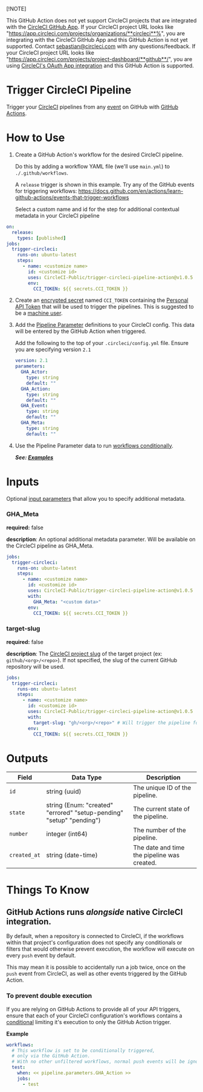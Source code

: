 [!NOTE]  

This GitHub Action does not yet support CircleCI projects that are integrated with the [CircleCI GitHub App](https://circleci.com/docs/github-apps-integration/).  If your CircleCI project URL looks like "https://app.circleci.com/projects/organizations/**circleci**%", you are integrating with the CircleCI GitHub App and this GitHub Action is not yet supported.  Contact sebastian@circleci.com with any questions/feedback.  If your CircleCI project URL looks like "https://app.circleci.com/projects/project-dashboard/**github**/", you are using [CircleCI's OAuth App integration](https://circleci.com/docs/github-integration/) and this GitHub Action is supported.

# Trigger CircleCI Pipeline

Trigger your [CircleCI](https://circleci.com/) pipelines from any [event](https://docs.github.com/en/actions/learn-github-actions/events-that-trigger-workflows) on GitHub with [GitHub Actions](https://github.com/features/actions).

# How to Use

1. Create a GitHub Action's workflow for the desired CircleCI pipeline.

   Do this by adding a workflow YAML file (we'll use `main.yml`) to `./.github/workflows`.

   A `release` trigger is shown in this example. Try any of the GitHub events for triggering workflows:
   https://docs.github.com/en/actions/learn-github-actions/events-that-trigger-workflows

   Select a custom name and id for the step for additional contextual metadata in your CircleCI pipeline

```yaml
on:
  release:
    types: [published]
jobs:
  trigger-circleci:
    runs-on: ubuntu-latest
    steps:
      - name: <customize name>
        id: <customize id>
        uses: CircleCI-Public/trigger-circleci-pipeline-action@v1.0.5
        env:
          CCI_TOKEN: ${{ secrets.CCI_TOKEN }}
```

2. Create an [encrypted secret](https://docs.github.com/en/actions/security-guides/encrypted-secrets#creating-encrypted-secrets-for-a-repository) named `CCI_TOKEN` containing the [Personal API Token](https://circleci.com/docs/2.0/managing-api-tokens/) that will be used to trigger the pipelines. This is suggested to be a [machine user](https://docs.github.com/en/developers/overview/managing-deploy-keys#machine-users).

3. Add the [Pipeline Parameter](https://circleci.com/docs/2.0/pipeline-variables/) definitions to your CircleCI config. This data will be entered by the GitHub Action when triggered.

   Add the following to the top of your `.circleci/config.yml` file. Ensure you are specifying version `2.1`

   ```yaml
   version: 2.1
   parameters:
     GHA_Actor:
       type: string
       default: ""
     GHA_Action:
       type: string
       default: ""
     GHA_Event:
       type: string
       default: ""
     GHA_Meta:
       type: string
       default: ""
   ```

4. Use the Pipeline Parameter data to run [workflows conditionally](https://circleci.com/docs/2.0/pipeline-variables/#conditional-workflows).

   **_See: [Examples](https://github.com/CircleCI-Public/trigger-circleci-pipeline-action/tree/main/examples)_**

# Inputs

Optional [input parameters](https://docs.github.com/en/actions/creating-actions/metadata-syntax-for-github-actions#inputs) that allow you to specify additional metadata.

### GHA_Meta

**required:** false

**description**: An optional additional metadata parameter. Will be available on the CircleCI pipeline as GHA_Meta.

```yaml
jobs:
  trigger-circleci:
    runs-on: ubuntu-latest
    steps:
      - name: <customize name>
        id: <customize id>
        uses: CircleCI-Public/trigger-circleci-pipeline-action@v1.0.5
        with:
          GHA_Meta: "<custom data>"
        env:
          CCI_TOKEN: ${{ secrets.CCI_TOKEN }}
```

### target-slug

**required:** false

**description**: The [CircleCI project slug](https://circleci.com/docs/api-developers-guide/#github-and-bitbucket-projects) of the target project (ex: `github/<org>/<repo>`). If not specified, the slug of the current GitHub repository will be used.

```yaml
jobs:
  trigger-circleci:
    runs-on: ubuntu-latest
    steps:
      - name: <customize name>
        id: <customize id>
        uses: CircleCI-Public/trigger-circleci-pipeline-action@v1.0.5
        with:
          target-slug: "gh/<org>/<repo>" # Will trigger the pipeline for external project
        env:
          CCI_TOKEN: ${{ secrets.CCI_TOKEN }}
```

# Outputs

Field | Data Type | Description
-- | -- | --
`id` | string (uuid) | The unique ID of the pipeline.
`state` | string (Enum: "created" "errored" "setup-pending" "setup" "pending") | The current state of the pipeline.
`number` | integer (int64) | The number of the pipeline.
`created_at` | string (date-time) | The date and time the pipeline was created.

# Things To Know

## GitHub Actions runs _alongside_ native CircleCI integration.

By default, when a repository is connected to CircleCI, if the workflows within that project's configuration does not specify any conditionals or filters that would otherwise prevent execution, the workflow will execute on every `push` event by default.

This may mean it is possible to accidentally run a job twice, once on the `push` event from CircleCI, as well as other events triggered by the GitHub Action.

### To prevent double execution

If you are relying on GitHub Actions to provide all of your API triggers, ensure that each of your CircleCI configuration's workflows contains a [conditional](https://circleci.com/docs/2.0/pipeline-variables/#conditional-workflows) limiting it's execution to only the GitHub Action trigger.

**Example**

```yaml
workflows:
  # This workflow is set to be conditionally triggered,
  # only via the GitHub Action.
  # With no other unfiltered workflows, normal push events will be ignored.
  test:
    when: << pipeline.parameters.GHA_Action >>
    jobs:
      - test
```
